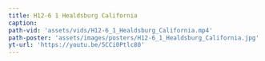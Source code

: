 ```yaml
---
title: H12-6 1 Healdsburg California
caption:
path-vid: 'assets/vids/H12-6_1_Healdsburg_California.mp4'
path-poster: 'assets/images/posters/H12-6_1_Healdsburg_California.jpg'
yt-url: 'https://youtu.be/5CCi0Ptlc80'
---
```

